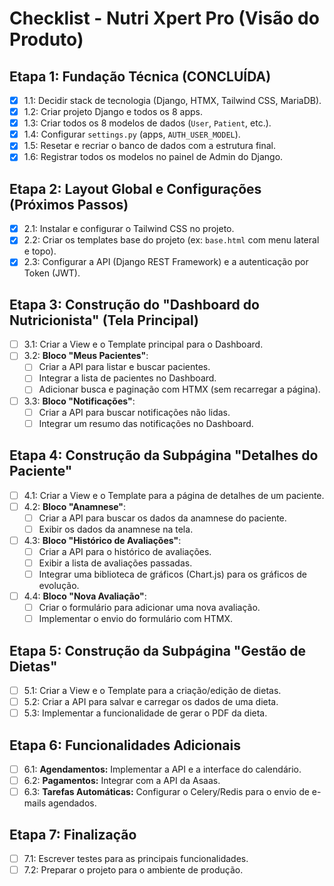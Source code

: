 # Checklist - Nutri Xpert Pro (Visão do Produto)

## Etapa 1: Fundação Técnica (CONCLUÍDA)

- [x] 1.1: Decidir stack de tecnologia (Django, HTMX, Tailwind CSS, MariaDB).
- [x] 1.2: Criar projeto Django e todos os 8 apps.
- [x] 1.3: Criar todos os 8 modelos de dados (`User`, `Patient`, etc.).
- [x] 1.4: Configurar `settings.py` (apps, `AUTH_USER_MODEL`).
- [x] 1.5: Resetar e recriar o banco de dados com a estrutura final.
- [x] 1.6: Registrar todos os modelos no painel de Admin do Django.

## Etapa 2: Layout Global e Configurações (Próximos Passos)

- [x] 2.1: Instalar e configurar o Tailwind CSS no projeto.
- [x] 2.2: Criar os templates base do projeto (ex: `base.html` com menu lateral e topo).
- [x] 2.3: Configurar a API (Django REST Framework) e a autenticação por Token (JWT).

## Etapa 3: Construção do "Dashboard do Nutricionista" (Tela Principal)

- [ ] 3.1: Criar a View e o Template principal para o Dashboard.
- [ ] 3.2: **Bloco "Meus Pacientes"**:
    - [ ] Criar a API para listar e buscar pacientes.
    - [ ] Integrar a lista de pacientes no Dashboard.
    - [ ] Adicionar busca e paginação com HTMX (sem recarregar a página).
- [ ] 3.3: **Bloco "Notificações"**:
    - [ ] Criar a API para buscar notificações não lidas.
    - [ ] Integrar um resumo das notificações no Dashboard.

## Etapa 4: Construção da Subpágina "Detalhes do Paciente"

- [ ] 4.1: Criar a View e o Template para a página de detalhes de um paciente.
- [ ] 4.2: **Bloco "Anamnese"**:
    - [ ] Criar a API para buscar os dados da anamnese do paciente.
    - [ ] Exibir os dados da anamnese na tela.
- [ ] 4.3: **Bloco "Histórico de Avaliações"**:
    - [ ] Criar a API para o histórico de avaliações.
    - [ ] Exibir a lista de avaliações passadas.
    - [ ] Integrar uma biblioteca de gráficos (Chart.js) para os gráficos de evolução.
- [ ] 4.4: **Bloco "Nova Avaliação"**:
    - [ ] Criar o formulário para adicionar uma nova avaliação.
    - [ ] Implementar o envio do formulário com HTMX.

## Etapa 5: Construção da Subpágina "Gestão de Dietas"

- [ ] 5.1: Criar a View e o Template para a criação/edição de dietas.
- [ ] 5.2: Criar a API para salvar e carregar os dados de uma dieta.
- [ ] 5.3: Implementar a funcionalidade de gerar o PDF da dieta.

## Etapa 6: Funcionalidades Adicionais

- [ ] 6.1: **Agendamentos:** Implementar a API e a interface do calendário.
- [ ] 6.2: **Pagamentos:** Integrar com a API da Asaas.
- [ ] 6.3: **Tarefas Automáticas:** Configurar o Celery/Redis para o envio de e-mails agendados.

## Etapa 7: Finalização

- [ ] 7.1: Escrever testes para as principais funcionalidades.
- [ ] 7.2: Preparar o projeto para o ambiente de produção.

